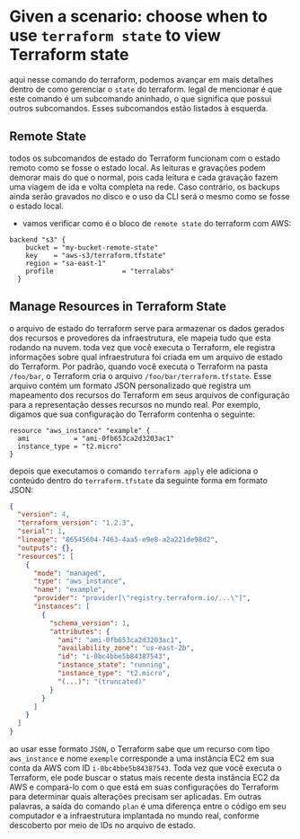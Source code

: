 # Given a scenario: choose when to use `terraform state` to view Terraform state
aqui nesse comando do terraform, podemos avançar em mais detalhes dentro de como gerenciar o `state` do terraform. legal de mencionar é que este comando é um subcomando aninhado, o que significa que possui outros subcomandos. Esses subcomandos estão listados à esquerda.

## Remote State
todos os subcomandos de estado do Terraform funcionam com o estado remoto como se fosse o estado local. As leituras e gravações podem demorar mais do que o normal, pois cada leitura e cada gravação fazem uma viagem de ida e volta completa na rede. Caso contrário, os backups ainda serão gravados no disco e o uso da CLI será o mesmo como se fosse o estado local.

- vamos verificar como é o bloco de `remote state` do terraform com AWS:

```hcl
backend "s3" {
    bucket = "my-bucket-remote-state"
    key    = "aws-s3/terraform.tfstate"
    region = "sa-east-1"
    profile                 = "terralabs"
  }
```

## Manage Resources in Terraform State
o arquivo de estado do terraform serve para armazenar os dados gerados dos recursos e provedores da infraestrutura, ele mapeia tudo que esta rodando na nuvem. toda vez que você executa o Terraform, ele registra informações sobre qual infraestrutura foi criada em um arquivo de estado do Terraform. Por padrão, quando você executa o Terraform na pasta `/foo/bar`, o Terraform cria o arquivo `/foo/bar/terraform.tfstate`. Esse arquivo contém um formato JSON personalizado que registra um mapeamento dos recursos do Terraform em seus arquivos de configuração para a representação desses recursos no mundo real. Por exemplo, digamos que sua configuração do Terraform contenha o seguinte:

```hcl
resource "aws_instance" "example" {
  ami           = "ami-0fb653ca2d3203ac1"
  instance_type = "t2.micro"
}
```

depois que executamos o comando `terraform apply` ele adiciona o conteúdo dentro do `terraform.tfstate` da seguinte forma em formato JSON:

```json
{
  "version": 4,
  "terraform_version": "1.2.3",
  "serial": 1,
  "lineage": "86545604-7463-4aa5-e9e8-a2a221de98d2",
  "outputs": {},
  "resources": [
    {
      "mode": "managed",
      "type": "aws_instance",
      "name": "example",
      "provider": "provider[\"registry.terraform.io/...\"]",
      "instances": [
        {
          "schema_version": 1,
          "attributes": {
            "ami": "ami-0fb653ca2d3203ac1",
            "availability_zone": "us-east-2b",
            "id": "i-0bc4bbe5b84387543",
            "instance_state": "running",
            "instance_type": "t2.micro",
            "(...)": "(truncated)"
          }
        }
      ]
    }
  ]
}
```

ao usar esse formato `JSON`, o Terraform sabe que um recurso com tipo `aws_instance` e nome `exemple` corresponde a uma instância EC2 em sua conta da AWS com ID `i-0bc4bbe5b84387543`. Toda vez que você executa o Terraform, ele pode buscar o status mais recente desta instância EC2 da AWS e compará-lo com o que está em suas configurações do Terraform para determinar quais alterações precisam ser aplicadas. Em outras palavras, a saída do comando `plan` é uma diferença entre o código em seu computador e a infraestrutura implantada no mundo real, conforme descoberto por meio de IDs no arquivo de estado.